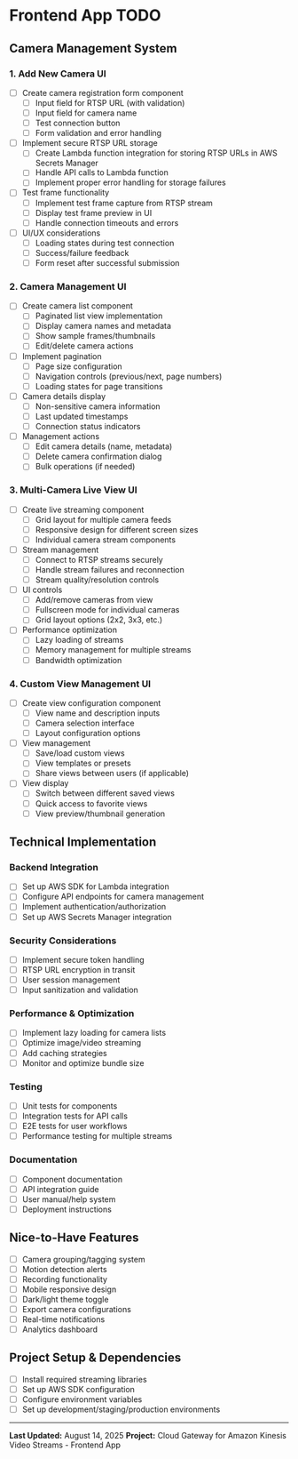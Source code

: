 # Frontend App TODO

## Camera Management System

### 1. Add New Camera UI
- [ ] Create camera registration form component
  - [ ] Input field for RTSP URL (with validation)
  - [ ] Input field for camera name
  - [ ] Test connection button
  - [ ] Form validation and error handling
- [ ] Implement secure RTSP URL storage
  - [ ] Create Lambda function integration for storing RTSP URLs in AWS Secrets Manager
  - [ ] Handle API calls to Lambda function
  - [ ] Implement proper error handling for storage failures
- [ ] Test frame functionality
  - [ ] Implement test frame capture from RTSP stream
  - [ ] Display test frame preview in UI
  - [ ] Handle connection timeouts and errors
- [ ] UI/UX considerations
  - [ ] Loading states during test connection
  - [ ] Success/failure feedback
  - [ ] Form reset after successful submission

### 2. Camera Management UI
- [ ] Create camera list component
  - [ ] Paginated list view implementation
  - [ ] Display camera names and metadata
  - [ ] Show sample frames/thumbnails
  - [ ] Edit/delete camera actions
- [ ] Implement pagination
  - [ ] Page size configuration
  - [ ] Navigation controls (previous/next, page numbers)
  - [ ] Loading states for page transitions
- [ ] Camera details display
  - [ ] Non-sensitive camera information
  - [ ] Last updated timestamps
  - [ ] Connection status indicators
- [ ] Management actions
  - [ ] Edit camera details (name, metadata)
  - [ ] Delete camera confirmation dialog
  - [ ] Bulk operations (if needed)

### 3. Multi-Camera Live View UI
- [ ] Create live streaming component
  - [ ] Grid layout for multiple camera feeds
  - [ ] Responsive design for different screen sizes
  - [ ] Individual camera stream components
- [ ] Stream management
  - [ ] Connect to RTSP streams securely
  - [ ] Handle stream failures and reconnection
  - [ ] Stream quality/resolution controls
- [ ] UI controls
  - [ ] Add/remove cameras from view
  - [ ] Fullscreen mode for individual cameras
  - [ ] Grid layout options (2x2, 3x3, etc.)
- [ ] Performance optimization
  - [ ] Lazy loading of streams
  - [ ] Memory management for multiple streams
  - [ ] Bandwidth optimization

### 4. Custom View Management UI
- [ ] Create view configuration component
  - [ ] View name and description inputs
  - [ ] Camera selection interface
  - [ ] Layout configuration options
- [ ] View management
  - [ ] Save/load custom views
  - [ ] View templates or presets
  - [ ] Share views between users (if applicable)
- [ ] View display
  - [ ] Switch between different saved views
  - [ ] Quick access to favorite views
  - [ ] View preview/thumbnail generation

## Technical Implementation

### Backend Integration
- [ ] Set up AWS SDK for Lambda integration
- [ ] Configure API endpoints for camera management
- [ ] Implement authentication/authorization
- [ ] Set up AWS Secrets Manager integration

### Security Considerations
- [ ] Implement secure token handling
- [ ] RTSP URL encryption in transit
- [ ] User session management
- [ ] Input sanitization and validation

### Performance & Optimization
- [ ] Implement lazy loading for camera lists
- [ ] Optimize image/video streaming
- [ ] Add caching strategies
- [ ] Monitor and optimize bundle size

### Testing
- [ ] Unit tests for components
- [ ] Integration tests for API calls
- [ ] E2E tests for user workflows
- [ ] Performance testing for multiple streams

### Documentation
- [ ] Component documentation
- [ ] API integration guide
- [ ] User manual/help system
- [ ] Deployment instructions

## Nice-to-Have Features
- [ ] Camera grouping/tagging system
- [ ] Motion detection alerts
- [ ] Recording functionality
- [ ] Mobile responsive design
- [ ] Dark/light theme toggle
- [ ] Export camera configurations
- [ ] Real-time notifications
- [ ] Analytics dashboard

## Project Setup & Dependencies
- [ ] Install required streaming libraries
- [ ] Set up AWS SDK configuration
- [ ] Configure environment variables
- [ ] Set up development/staging/production environments

---

**Last Updated:** August 14, 2025
**Project:** Cloud Gateway for Amazon Kinesis Video Streams - Frontend App
